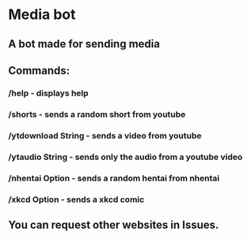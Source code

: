 # Media bot

## A bot made for sending media
## Commands:
### /help - displays help

### /shorts - sends a random short from youtube

### /ytdownload String - sends a video from youtube

### /ytaudio String - sends only the audio from a youtube video

### /nhentai Option<String> - sends a random hentai from nhentai

### /xkcd Option<String> - sends a xkcd comic

## You can request other websites in Issues.